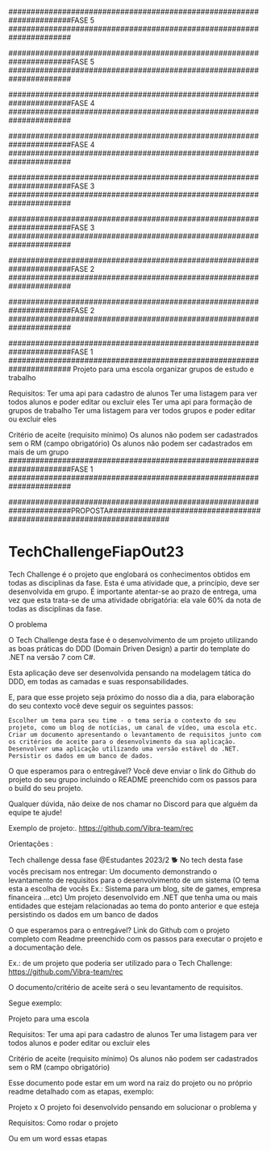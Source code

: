 ######################################################################FASE 5 ######################################################################

######################################################################FASE 5 ######################################################################

######################################################################FASE 4 ######################################################################

######################################################################FASE 4 ######################################################################

######################################################################FASE 3 ######################################################################

######################################################################FASE 3 ######################################################################

######################################################################FASE 2 ######################################################################

######################################################################FASE 2 ######################################################################

######################################################################FASE 1 ######################################################################
Projeto para uma escola organizar grupos de estudo e trabalho

Requisitos:
Ter uma api para cadastro de alunos
Ter uma listagem para ver todos alunos e poder editar ou excluir eles
Ter uma api para formação de grupos de trabalho
Ter uma listagem para ver todos grupos e poder editar ou excluir eles

Critério de aceite (requisito mínimo)
Os alunos não podem ser cadastrados sem o RM (campo obrigatório)
Os alunos não podem ser cadastrados em mais de um grupo
######################################################################FASE 1 ######################################################################

######################################################################PROPOSTA######################################################################

# TechChallengeFiapOut23
Tech Challenge é o projeto que englobará os conhecimentos obtidos em todas as disciplinas da fase. Esta é uma atividade que, a princípio, deve ser desenvolvida em grupo. É importante atentar-se ao prazo de entrega, uma vez que esta trata-se de uma atividade obrigatória: ela vale 60% da nota de todas as disciplinas da fase.

O problema

O Tech Challenge desta fase é o desenvolvimento de um projeto utilizando as boas práticas do DDD (Domain Driven Design) a partir do template do .NET na versão 7 com C#.

Esta aplicação deve ser desenvolvida pensando na modelagem tática do DDD, em todas as camadas e suas responsabilidades.

E, para que esse projeto seja próximo do nosso dia a dia, para elaboração do seu contexto você deve seguir os seguintes passos:

	Escolher um tema para seu time - o tema seria o contexto do seu projeto, como um blog de notícias, um canal de vídeo, uma escola etc.
	Criar um documento apresentando o levantamento de requisitos junto com os critérios de aceite para o desenvolvimento da sua aplicação.
	Desenvolver uma aplicação utilizando uma versão estável do .NET.
	Persistir os dados em um banco de dados.


O que esperamos para o entregável? Você deve enviar o link do Github do projeto do seu grupo incluindo o README preenchido com os passos para o build do seu projeto.

Qualquer dúvida, não deixe de nos chamar no Discord para que alguém da equipe te ajude!


Exemplo de projeto:. https://github.com/Vibra-team/rec


Orientações :

Tech challenge dessa fase @Estudantes 2023/2 🐕
No tech desta fase vocês precisam nos entregar: 
Um documento demonstrando o levantamento de requisitos para o desenvolvimento de um sistema (O tema esta a escolha de vocês Ex.: Sistema para um blog, site de games, empresa financeira ...etc)
Um projeto desenvolvido em .NET que tenha uma ou mais entidades que estejam relacionadas ao tema do ponto anterior e que esteja persistindo os dados em um banco de dados

O que esperamos para o entregável? 
Link do Github com o projeto completo com Readme preenchido com os passos para executar o projeto e a documentação dele.

Ex.: de um projeto que poderia ser utilizado para o Tech Challenge:
https://github.com/Vibra-team/rec 

O documento/critério de aceite será o seu levantamento de requisitos. 

Segue exemplo: 

Projeto para uma escola

Requisitos:
Ter uma api para cadastro de alunos
Ter uma listagem para ver todos alunos e poder editar ou excluir eles

Critério de aceite (requisito mínimo)
Os alunos não podem ser cadastrados sem o RM (campo obrigatório)

Esse documento pode estar em um word na raiz do projeto ou no próprio readme detalhado com as etapas, exemplo:

Projeto x
O projeto foi desenvolvido pensando em solucionar o problema y 
 
Requisitos:
Como rodar o projeto

Ou em um word essas etapas 
